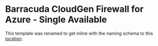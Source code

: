 # Barracuda CloudGen Firewall for Azure - Single Available

This template was renamed to get inline with the naming schema to this [location](https://github.com/jvhoof/ngf-azure-templates/tree/master/NGF-Custom-SA-1NIC).
